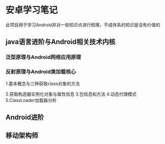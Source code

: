 # 安卓学习笔记
此项目用于学习Android并对一些知识点进行梳理，不成体系的知识是没有价值的
## java语言进阶与Android相关技术内核
### 泛型原理与Android网络应用原理

### 反射原理与Android类加载核心
1.基本概念与三种获取class对象的方法

2.获取构造器实例化对象与属性信息
3.包信息和方法
4.动态代理模式
5.ClassLoader加载器分析
## Android进阶
## 移动架构师
